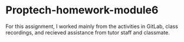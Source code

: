 # Proptech-homework-module6


For this assignment, I worked mainly from the activities in GitLab, class recordings, and recieved assistance from tutor staff and classmate. 
